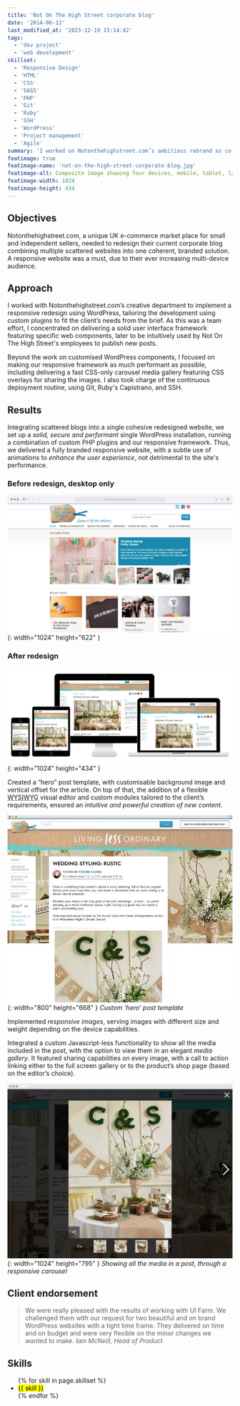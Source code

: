 ```yaml
---
title: 'Not On The High Street corporate blog'
date: '2014-06-12'
last_modified_at: '2023-12-19 15:14:42'
tags:
  - 'dev project'
  - 'web development'
skillset:
  - 'Responsive Design'
  - 'HTML'
  - 'CSS'
  - 'SASS'
  - 'PHP'
  - 'Git'
  - 'Ruby'
  - 'SSH'
  - 'WordPress'
  - 'Project management'
  - 'Agile'
summary: 'I worked on Notonthehighstreet.com’s ambitious rebrand as co-director of the London-based design and development firm UI Farm.'
featimage: true
featimage-name: 'not-on-the-high-street-corporate-blog.jpg'
featimage-alt: Composite image showing four devices, mobile, tablet, laptop and large screen, featuring Not On The High Street’s website
featimage-width: 1024
featimage-height: 434
---
```

## Objectives

Notonthehighstreet.com, a unique UK e-commerce market place for small and independent sellers, needed to redesign their current corporate blog combining multiple scattered websites into one coherent, branded solution. A responsive website was a must, due to their ever increasing multi-device audience.

## Approach

I worked with Notonthehighstreet.com’s creative department to implement a responsive redesign using WordPress, tailoring the development using custom plugins to fit the client’s needs from the brief. As this was a team effort, I concentrated on delivering a solid user interface framework featuring specific web components, later to be intuitively used by Not On The High Street's employees to publish new posts.

Beyond the work on customised WordPress components, I focused on making our responsive framework as much performant as possible, including delivering a fast CSS-only carousel media gallery featuring CSS overlays for sharing the images. I also took charge of the continuous deployment routine, using Git, Ruby's Capistrano, and SSH. 

## Results

Integrating scattered blogs into a single cohesive redesigned website, we set up a _solid, secure and performant_ single WordPress installation, running a combination of custom PHP plugins and our responsive framework. Thus, we delivered a fully branded responsive website, with a subtle use of animations to _enhance the user experience_, not detrimental to the site's performance.

### Before redesign, desktop only

![Non On The High Street corporate blog, desktop only](/assets/images/not-on-the-high-street_before.jpg){: width="1024" height="622" }

### After redesign

![Non On The High Street corporate blog, responsive redesign](/assets/images/not-on-the-high-street_after.jpg){: width="1024" height="434" }

Created a “hero” post template, with customisable background image and vertical offset for the article. On top of that, the addition of a flexible <abbr title="What You See Is What You Get">WYSIWYG</abbr> visual editor and custom modules tailored to the client’s requirements, ensured an _intuitive and powerful creation of new content_.

![Custom 'hero' post template](/assets/images/not-on-the-high-street_art-direct.jpg){: width="800" height="668" }
_Custom 'hero' post template_

Implemented _responsive images_, serving images with different size and weight depending on the device capabilities.

Integrated a custom Javascript-less functionality to show all the media included in the post, with the option to view them in an elegant _media gallery_. It featured sharing capabilities on every image, with a call to action linking either to the full screen gallery or to the product’s shop page (based on the editor’s choice).

![Media gallery](/assets/images/not-on-the-high-street_gallery.jpg){: width="1024" height="795" }
_Showing all the media in a post, through a responsive carousel_

## Client endorsement

> We were really pleased with the results of working with UI Farm. We challenged them with our request for two beautiful and on brand WordPress websites with a tight time frame. They
delivered on time and on budget and were very flexible on the minor changes we wanted to make.
<cite>Iain McNeill, Head of Product</cite>

## Skills

<ul class="list-inline">
  {% for skill in page.skillset %}
  <li><mark>{{ skill }}</mark></li>
  {% endfor %}
</ul>
